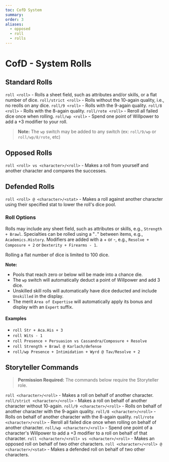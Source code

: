 ```yaml
---
toc: CofD System
summary:
order: 3
aliases:
  - opposed
  - roll
  - rolls
---
```


# CofD - System Rolls

## Standard Rolls

`roll <roll>` - Rolls a sheet field, such as attributes and/or skills, or a flat number of dice.
`roll/strict <roll>` - Rolls without the 10-again quality, i.e., no reolls on any dice.
`roll/9 <roll>` - Rolls with the 9-again quality.
`roll/8 <roll>` - Rolls with the 8-again quality.
`roll/rote <roll>` - Reroll all failed dice once when rolling.
`roll/wp <roll>` - Spend one point of Willpower to add a +3 modifier to your roll.

> **Note:** The `wp` switch may be added to any switch (ex: `roll/9/wp` or `roll/wp/8/rote`, etc)

## Opposed Rolls

`roll <roll> vs <character>/<roll>` - Makes a roll from yourself and another character and compares the successes.

## Defended Rolls

`roll <roll> @ <character>/<stat>` - Makes a roll against another character using their specified stat to lower the roll's dice pool.

### Roll Options

Rolls may include any sheet field, such as attributes or skills, e.g., `Strength + Brawl`. Specialties can be rolled using a "`.`" between items, e.g., `Academics.History`. Modifiers are added with a + or -, e.g., `Resolve + Composure + 2` or `Dexterity + Firearms - 1`.

Rolling a flat number of dice is limited to 100 dice.

**Note:**

- Pools that reach zero or below will be made into a chance die.
- The `wp` switch will automatically deduct a point of Willpower and add 3 dice.
- Unskilled skill rolls will automatically have dice deducted and include `Unskilled` in the display.
- The merit `Area of Expertise` will automatically apply its bonus and display with an `Expert` suffix.

#### Examples

- `roll Str + Aca.His + 3`
- `roll Wits - 1`
- `roll Presence + Persuasion vs Cassandra/Composure + Resolve`
- `roll Strength + Brawl @ Karlach/defense`
- `roll/wp Presence + Intimidation + Wyrd @ Tav/Resolve + 2`

## Storyteller Commands

> **Permission Required:** The commands below require the Storyteller role.

`roll <character>/<roll>` - Makes a roll on behalf of another character.
`roll/strict <character>/<roll>` - Makes a roll on behalf of another character without 10-again.
`roll/9 <character>/<roll>` - Rolls on behalf of another character with the 9-again quality.
`roll/8 <character>/<roll>` - Rolls on behalf of another character with the 8-again quality.
`roll/rote <character>/<roll>` - Reroll all failed dice once when rolling on behalf of another character.
`roll/wp <character>/<roll>` - Spend one point of a character's Willpower to add a +3 modifier to a roll on behalf of that character.
`roll <character>/<roll> vs <character>/<roll>` - Makes an opposed roll on behalf of two other characters.
`roll <character>/<roll> @ <character>/<stat>` - Makes a defended roll on behalf of two other characters.
